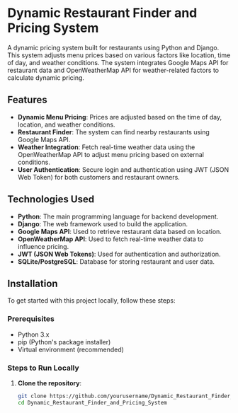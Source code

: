 # Dynamic Restaurant Finder and Pricing System

A dynamic pricing system built for restaurants using Python and Django. This system adjusts menu prices based on various factors like location, time of day, and weather conditions. The system integrates Google Maps API for restaurant data and OpenWeatherMap API for weather-related factors to calculate dynamic pricing.

## Features

- **Dynamic Menu Pricing**: Prices are adjusted based on the time of day, location, and weather conditions.
- **Restaurant Finder**: The system can find nearby restaurants using Google Maps API.
- **Weather Integration**: Fetch real-time weather data using the OpenWeatherMap API to adjust menu pricing based on external conditions.
- **User Authentication**: Secure login and authentication using JWT (JSON Web Token) for both customers and restaurant owners.

## Technologies Used

- **Python**: The main programming language for backend development.
- **Django**: The web framework used to build the application.
- **Google Maps API**: Used to retrieve restaurant data based on location.
- **OpenWeatherMap API**: Used to fetch real-time weather data to influence pricing.
- **JWT (JSON Web Tokens)**: Used for authentication and authorization.
- **SQLite/PostgreSQL**: Database for storing restaurant and user data.

## Installation

To get started with this project locally, follow these steps:

### Prerequisites

- Python 3.x
- pip (Python's package installer)
- Virtual environment (recommended)

### Steps to Run Locally

1. **Clone the repository**:
   ```bash
   git clone https://github.com/yourusername/Dynamic_Restaurant_Finder_and_Pricing_System.git
   cd Dynamic_Restaurant_Finder_and_Pricing_System
